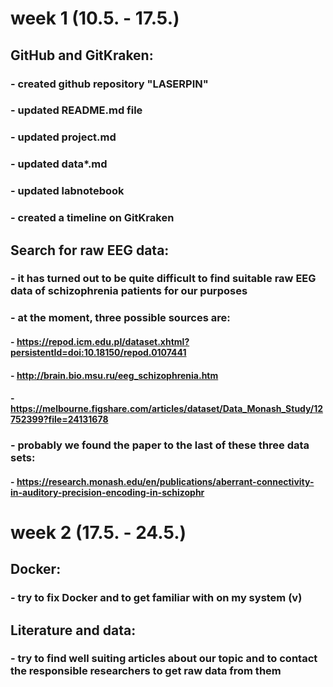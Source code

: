 # week 1 (10.5. - 17.5.)

## GitHub and GitKraken:

### - created github repository "LASERPIN"
### - updated README.md file
### - updated project.md
### - updated data*.md
### - updated labnotebook
### - created a timeline on GitKraken

## Search for raw EEG data:

### - it has turned out to be quite difficult to find suitable raw EEG data of schizophrenia patients for our purposes
### - at the moment, three possible sources are:
#### - https://repod.icm.edu.pl/dataset.xhtml?persistentId=doi:10.18150/repod.0107441
#### - http://brain.bio.msu.ru/eeg_schizophrenia.htm
#### - https://melbourne.figshare.com/articles/dataset/Data_Monash_Study/12752399?file=24131678
### - probably we found the paper to the last of these three data sets:
#### - https://research.monash.edu/en/publications/aberrant-connectivity-in-auditory-precision-encoding-in-schizophr

# week 2 (17.5. - 24.5.)

## Docker:

### - try to fix Docker and to get familiar with on my system (v)

## Literature and data:

### - try to find well suiting articles about our topic and to contact the responsible researchers to get raw data from them

